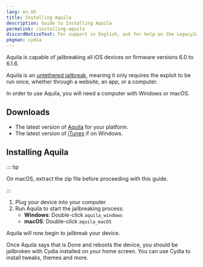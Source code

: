 ```yaml
---
lang: en_US
title: Installing Aquila
description: Guide to Installing Aquila
permalink: /installing-aquila
discordNoticeText: For support in English, ask for help on the LegacyJailbreak [Discord Server](http://discord.legacyjailbreak.com/).
pkgman: cydia
---
```


Aquila is capable of jailbreaking all iOS devices on firmware versions 6.0 to 6.1.6.

Aquila is an [untethered jailbreak](/types-of-jailbreak/#untethered-jailbreaks), meaning it only requires the exploit to be run once, whether through a website, an app, or a computer.

In order to use Aquila, you will need a computer with Windows or macOS.

## Downloads

- The latest version of [Aquila](https://github.com/staturnzz/aquila/releases/) for your platform.
- The latest version of [iTunes](https://www.apple.com/itunes/download/win64) if on Windows.

## Installing Aquila

::: tip

On macOS, extract the zip file before proceeding with this guide.

:::

1. Plug your device into your computer
1. Run Aquila to start the jailbreaking process:
    - **Windows**: Double-click `aquila_windows`
    - **macOS**: Double-click `aquila_macOS`

Aquila will now begin to jailbreak your device.

Once Aquila says that is Done and reboots the device, you should be jailbroken with Cydia installed on your home screen. You can use Cydia to install <router-link to="/faq/#what-are-tweaks">tweaks</router-link>, themes and more.

